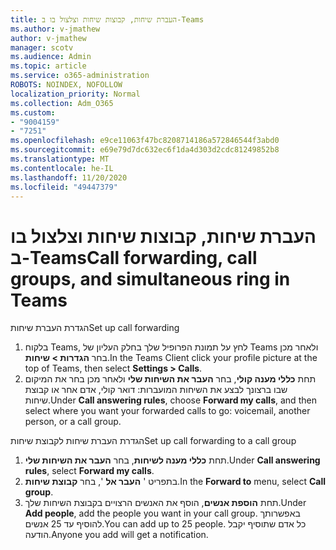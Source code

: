 ```yaml
---
title: העברת שיחות, קבוצות שיחות וצלצול בו ב-Teams
ms.author: v-jmathew
author: v-jmathew
manager: scotv
ms.audience: Admin
ms.topic: article
ms.service: o365-administration
ROBOTS: NOINDEX, NOFOLLOW
localization_priority: Normal
ms.collection: Adm_O365
ms.custom:
- "9004159"
- "7251"
ms.openlocfilehash: e9ce11063f47bc8208714186a572846544f3abd0
ms.sourcegitcommit: e69e79d7dc632ec6f1da4d303d2cdc81249852b8
ms.translationtype: MT
ms.contentlocale: he-IL
ms.lasthandoff: 11/20/2020
ms.locfileid: "49447379"
---
```

# <a name="call-forwarding-call-groups-and-simultaneous-ring-in-teams"></a><span data-ttu-id="d3299-102">העברת שיחות, קבוצות שיחות וצלצול בו ב-Teams</span><span class="sxs-lookup"><span data-stu-id="d3299-102">Call forwarding, call groups, and simultaneous ring in Teams</span></span>

<span data-ttu-id="d3299-103">הגדרת העברת שיחות</span><span class="sxs-lookup"><span data-stu-id="d3299-103">Set up call forwarding</span></span>

1. <span data-ttu-id="d3299-104">בלקוח Teams, לחץ על תמונת הפרופיל שלך בחלק העליון של Teams ולאחר מכן בחר **הגדרות > שיחות**.</span><span class="sxs-lookup"><span data-stu-id="d3299-104">In the Teams Client click your profile picture at the top of Teams, then select **Settings > Calls**.</span></span>
2. <span data-ttu-id="d3299-105">תחת **כללי מענה קולי**, בחר **העבר את השיחות שלי** ולאחר מכן בחר את המיקום שבו ברצונך לבצע את השיחות המועברות: דואר קולי, אדם אחר או קבוצת שיחות.</span><span class="sxs-lookup"><span data-stu-id="d3299-105">Under **Call answering rules**, choose **Forward my calls**, and then select where you want your forwarded calls to go: voicemail, another person, or a call group.</span></span>

<span data-ttu-id="d3299-106">הגדרת העברת שיחות לקבוצת שיחות</span><span class="sxs-lookup"><span data-stu-id="d3299-106">Set up call forwarding to a call group</span></span>

1. <span data-ttu-id="d3299-107">תחת **כללי מענה לשיחות**, בחר **העבר את השיחות שלי**.</span><span class="sxs-lookup"><span data-stu-id="d3299-107">Under **Call answering rules**, select **Forward my calls**.</span></span>
2. <span data-ttu-id="d3299-108">בתפריט ' **העבר אל** ', בחר **קבוצת שיחות**.</span><span class="sxs-lookup"><span data-stu-id="d3299-108">In the **Forward to** menu, select **Call group**.</span></span>
3. <span data-ttu-id="d3299-109">תחת **הוספת אנשים**, הוסף את האנשים הרצויים בקבוצת השיחות שלך.</span><span class="sxs-lookup"><span data-stu-id="d3299-109">Under **Add people**, add the people you want in your call group.</span></span> <span data-ttu-id="d3299-110">באפשרותך להוסיף עד 25 אנשים.</span><span class="sxs-lookup"><span data-stu-id="d3299-110">You can add up to 25 people.</span></span> <span data-ttu-id="d3299-111">כל אדם שתוסיף יקבל הודעה.</span><span class="sxs-lookup"><span data-stu-id="d3299-111">Anyone you add will get a notification.</span></span>
